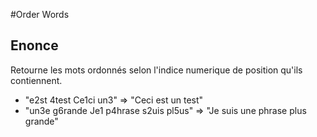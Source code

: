 #Order Words

## Enonce

Retourne les mots ordonnés selon l'indice numerique de position qu'ils contiennent.

* "e2st 4test Ce1ci un3"                 => "Ceci est un test"
* "un3e g6rande Je1 p4hrase s2uis pl5us" => "Je suis une phrase plus grande"
